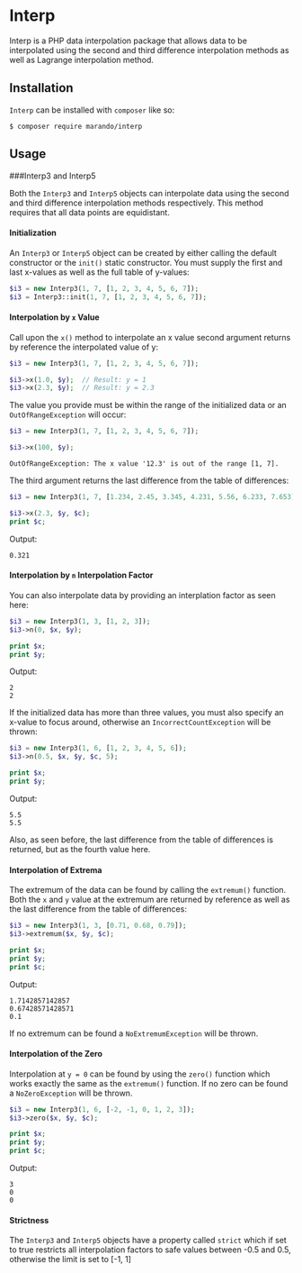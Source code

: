 Interp
======
Interp is a PHP data interpolation package that allows data to be interpolated using the second and third difference interpolation methods as well as Lagrange interpolation method.


Installation
------------
`Interp` can be installed with `composer` like so:
```
$ composer require marando/interp
```


Usage
-----

###Interp3 and Interp5

Both the `Interp3` and `Interp5` objects can interpolate data using the second and third difference interpolation methods respectively. This method requires that all data points are equidistant.

#### Initialization 

An `Interp3` or `Interp5` object can be created by either calling the default constructor or the `init()` static constructor. You must supply the first and last x-values as well as the full table of y-values:

```php
$i3 = new Interp3(1, 7, [1, 2, 3, 4, 5, 6, 7]);
$i3 = Interp3::init(1, 7, [1, 2, 3, 4, 5, 6, 7]);
```

#### Interpolation by `x` Value
Call upon the `x()` method to interpolate an x value second argument returns by reference the interpolated value of y:

```php
$i3 = new Interp3(1, 7, [1, 2, 3, 4, 5, 6, 7]);

$i3->x(1.0, $y);  // Result: y = 1
$i3->x(2.3, $y);  // Result: y = 2.3
```

The value you provide must be within the range of the initialized data or an `OutOfRangeException` will occur:
```php
$i3 = new Interp3(1, 7, [1, 2, 3, 4, 5, 6, 7]);

$i3->x(100, $y);  
```
```
OutOfRangeException: The x value '12.3' is out of the range [1, 7].
```

The third argument returns the last difference from the table of differences:
```php
$i3 = new Interp3(1, 7, [1.234, 2.45, 3.345, 4.231, 5.56, 6.233, 7.653]);

$i3->x(2.3, $y, $c);
print $c;
```
Output:
```
0.321
```

#### Interpolation by `n` Interpolation Factor
You can also interpolate data by providing an interplation factor as seen here:
```php
$i3 = new Interp3(1, 3, [1, 2, 3]);
$i3->n(0, $x, $y);

print $x;
print $y;
```
Output:
```
2
2
```

If the initialized data has more than three values, you must also specify an x-value to focus around, otherwise an `IncorrectCountException` will be thrown:
```php
$i3 = new Interp3(1, 6, [1, 2, 3, 4, 5, 6]);
$i3->n(0.5, $x, $y, $c, 5);

print $x;
print $y;
```
Output:
```
5.5
5.5
```

Also, as seen before, the last difference from the table of differences is returned, but as the fourth value here.


#### Interpolation of Extrema
The extremum of the data can be found by calling the `extremum()` function. Both the `x` and `y` value at the extremum are returned by reference as well as the last difference from the table of differences:
```php
$i3 = new Interp3(1, 3, [0.71, 0.68, 0.79]);
$i3->extremum($x, $y, $c);

print $x;
print $y;
print $c;
```
Output:
```
1.7142857142857
0.67428571428571
0.1
```

If no extremum can be found a `NoExtremumException` will be thrown.

#### Interpolation of the Zero

Interpolation at `y = 0` can be found by using the `zero()` function which works exactly the same as the `extremum()` function. If no zero can be found a `NoZeroException` will be thrown.

```php
$i3 = new Interp3(1, 6, [-2, -1, 0, 1, 2, 3]);
$i3->zero($x, $y, $c);

print $x;
print $y;
print $c;
```
Output:
```
3
0
0
```

#### Strictness

The `Interp3` and `Interp5` objects have a property called `strict` which if set to true restricts all interpolation factors to safe values between -0.5 and 0.5, otherwise the limit is set to [-1, 1]






